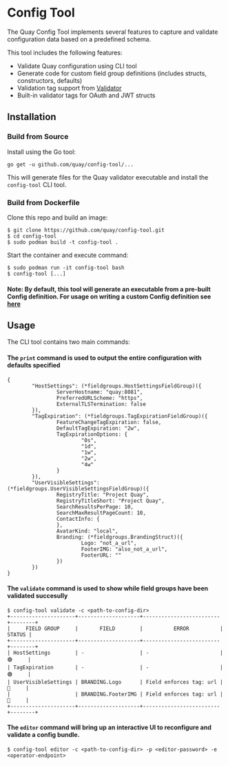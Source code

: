 # Config Tool

The Quay Config Tool implements several features to capture and validate configuration data based on a predefined schema.

This tool includes the following features:

- Validate Quay configuration using CLI tool
- Generate code for custom field group definitions (includes structs, constructors, defaults)
- Validation tag support from [Validator](https://github.com/go-playground/validator)
- Built-in validator tags for OAuth and JWT structs

## Installation

### Build from Source

Install using the Go tool:

```
go get -u github.com/quay/config-tool/...
```

This will generate files for the Quay validator executable and install the `config-tool` CLI tool.

### Build from Dockerfile

Clone this repo and build an image:

```
$ git clone https://github.com/quay/config-tool.git
$ cd config-tool
$ sudo podman build -t config-tool .
```

Start the container and execute command:

```
$ sudo podman run -it config-tool bash
$ config-tool [...]
```

#### Note: By default, this tool will generate an executable from a pre-built Config definition. For usage on writing a custom Config definition see [here](https://github.com/quay/config-tool/tree/master/utils/generate)

## Usage

The CLI tool contains two main commands:

#### The `print` command is used to output the entire configuration with defaults specified

```
{
        "HostSettings": (*fieldgroups.HostSettingsFieldGroup)({
                ServerHostname: "quay:8081",
                PreferredURLScheme: "https",
                ExternalTLSTermination: false
        }),
        "TagExpiration": (*fieldgroups.TagExpirationFieldGroup)({
                FeatureChangeTagExpiration: false,
                DefaultTagExpiration: "2w",
                TagExpirationOptions: {
                        "0s",
                        "1d",
                        "1w",
                        "2w",
                        "4w"
                }
        }),
        "UserVisibleSettings": (*fieldgroups.UserVisibleSettingsFieldGroup)({
                RegistryTitle: "Project Quay",
                RegistryTitleShort: "Project Quay",
                SearchResultsPerPage: 10,
                SearchMaxResultPageCount: 10,
                ContactInfo: {
                },
                AvatarKind: "local",
                Branding: (*fieldgroups.BrandingStruct)({
                        Logo: "not_a_url",
                        FooterIMG: "also_not_a_url",
                        FooterURL: ""
                })
        })
}
```

#### The `validate` command is used to show while field groups have been validated succesully

```
$ config-tool validate -c <path-to-config-dir>
+---------------------+--------------------+-------------------------+--------+
|     FIELD GROUP     |       FIELD        |          ERROR          | STATUS |
+---------------------+--------------------+-------------------------+--------+
| HostSettings        | -                  | -                       | 🟢     |
| TagExpiration       | -                  | -                       | 🟢     |
| UserVisibleSettings | BRANDING.Logo      | Field enforces tag: url | 🔴     |
|                     | BRANDING.FooterIMG | Field enforces tag: url | 🔴     |
+---------------------+--------------------+-------------------------+--------+
```

#### The `editor` command will bring up an interactive UI to reconfigure and validate a config bundle.

```
$ config-tool editor -c <path-to-config-dir> -p <editor-password> -e <operator-endpoint>
```
